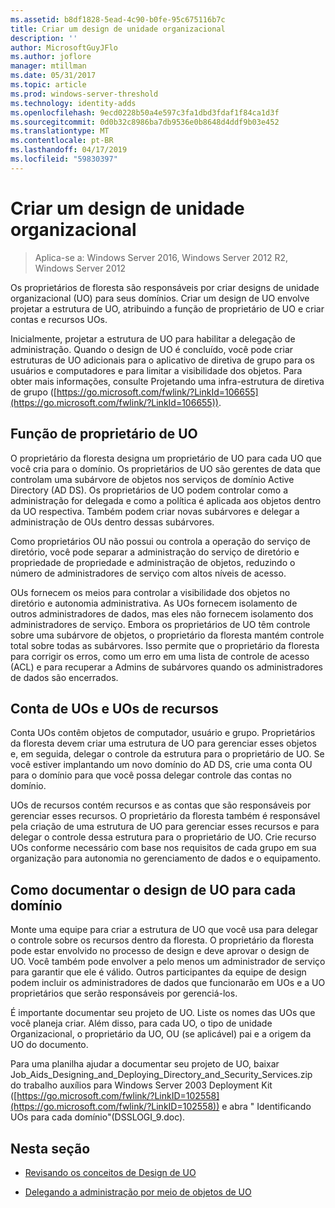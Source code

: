 ```yaml
---
ms.assetid: b8df1828-5ead-4c90-b0fe-95c675116b7c
title: Criar um design de unidade organizacional
description: ''
author: MicrosoftGuyJFlo
ms.author: joflore
manager: mtillman
ms.date: 05/31/2017
ms.topic: article
ms.prod: windows-server-threshold
ms.technology: identity-adds
ms.openlocfilehash: 9ecd0228b50a4e597c3fa1dbd3fdaf1f84ca1d3f
ms.sourcegitcommit: 0d0b32c8986ba7db9536e0b8648d4ddf9b03e452
ms.translationtype: MT
ms.contentlocale: pt-BR
ms.lasthandoff: 04/17/2019
ms.locfileid: "59830397"
---
```

# <a name="creating-an-organizational-unit-design"></a>Criar um design de unidade organizacional

>Aplica-se a: Windows Server 2016, Windows Server 2012 R2, Windows Server 2012

Os proprietários de floresta são responsáveis por criar designs de unidade organizacional (UO) para seus domínios. Criar um design de UO envolve projetar a estrutura de UO, atribuindo a função de proprietário de UO e criar contas e recursos UOs.  
  
Inicialmente, projetar a estrutura de UO para habilitar a delegação de administração. Quando o design de UO é concluído, você pode criar estruturas de UO adicionais para o aplicativo de diretiva de grupo para os usuários e computadores e para limitar a visibilidade dos objetos. Para obter mais informações, consulte Projetando uma infra-estrutura de diretiva de grupo ([https://go.microsoft.com/fwlink/?LinkId=106655](https://go.microsoft.com/fwlink/?LinkId=106655)).  
  
## <a name="ou-owner-role"></a>Função de proprietário de UO  
O proprietário da floresta designa um proprietário de UO para cada UO que você cria para o domínio. Os proprietários de UO são gerentes de data que controlam uma subárvore de objetos nos serviços de domínio Active Directory (AD DS). Os proprietários de UO podem controlar como a administração for delegada e como a política é aplicada aos objetos dentro da UO respectiva. Também podem criar novas subárvores e delegar a administração de OUs dentro dessas subárvores.  
  
Como proprietários OU não possui ou controla a operação do serviço de diretório, você pode separar a administração do serviço de diretório e propriedade de propriedade e administração de objetos, reduzindo o número de administradores de serviço com altos níveis de acesso.  
  
OUs fornecem os meios para controlar a visibilidade dos objetos no diretório e autonomia administrativa. As UOs fornecem isolamento de outros administradores de dados, mas eles não fornecem isolamento dos administradores de serviço. Embora os proprietários de UO têm controle sobre uma subárvore de objetos, o proprietário da floresta mantém controle total sobre todas as subárvores. Isso permite que o proprietário da floresta para corrigir os erros, como um erro em uma lista de controle de acesso (ACL) e para recuperar a Admins de subárvores quando os administradores de dados são encerrados.  
  
## <a name="account-ous-and-resource-ous"></a>Conta de UOs e UOs de recursos  
Conta UOs contêm objetos de computador, usuário e grupo. Proprietários da floresta devem criar uma estrutura de UO para gerenciar esses objetos e, em seguida, delegar o controle da estrutura para o proprietário de UO. Se você estiver implantando um novo domínio do AD DS, crie uma conta OU para o domínio para que você possa delegar controle das contas no domínio.  
  
UOs de recursos contém recursos e as contas que são responsáveis por gerenciar esses recursos. O proprietário da floresta também é responsável pela criação de uma estrutura de UO para gerenciar esses recursos e para delegar o controle dessa estrutura para o proprietário de UO. Crie recurso UOs conforme necessário com base nos requisitos de cada grupo em sua organização para autonomia no gerenciamento de dados e o equipamento.  
  
## <a name="documenting-the-ou-design-for-each-domain"></a>Como documentar o design de UO para cada domínio  
Monte uma equipe para criar a estrutura de UO que você usa para delegar o controle sobre os recursos dentro da floresta. O proprietário da floresta pode estar envolvido no processo de design e deve aprovar o design de UO. Você também pode envolver a pelo menos um administrador de serviço para garantir que ele é válido. Outros participantes da equipe de design podem incluir os administradores de dados que funcionarão em UOs e a UO proprietários que serão responsáveis por gerenciá-los.  
  
É importante documentar seu projeto de UO. Liste os nomes das UOs que você planeja criar. Além disso, para cada UO, o tipo de unidade Organizacional, o proprietário da UO, OU (se aplicável) pai e a origem da UO do documento.  
  
Para uma planilha ajudar a documentar seu projeto de UO, baixar Job_Aids_Designing_and_Deploying_Directory_and_Security_Services.zip do trabalho auxílios para Windows Server 2003 Deployment Kit ([https://go.microsoft.com/fwlink/?LinkID=102558](https://go.microsoft.com/fwlink/?LinkID=102558)) e abra " Identificando UOs para cada domínio"(DSSLOGI_9.doc).  
  
## <a name="in-this-section"></a>Nesta seção  
  
-   [Revisando os conceitos de Design de UO](../../ad-ds/plan/Reviewing-OU-Design-Concepts.md)  
  
-   [Delegando a administração por meio de objetos de UO](../../ad-ds/plan/Delegating-Administration-by-Using-OU-Objects.md)  
  


